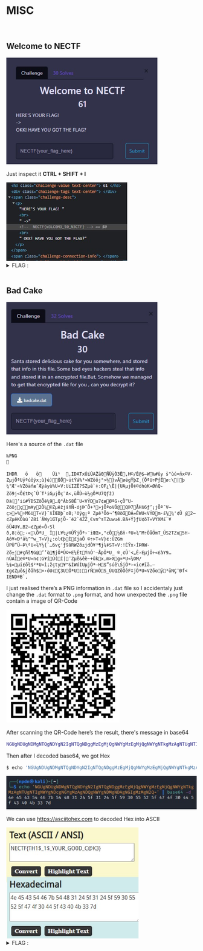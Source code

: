 # MISC

<br>

## Welcome to NECTF
<img src="../img/1.jpg" width="400">

Just inspect it <b>CTRL + SHIFT + I</b>

<img src="../img/2.jpg">

<details>
  <summary>FLAG :</summary>
  
  `NECTF{w3LC0M3_t0_N3CTF}`

</details>

<br>

## Bad Cake
<img src="../img/3.jpg" width="400">

Here's a source of the `.dat` file

```
‰PNG

   
IHDR   õ   õ    ­Úì¹  ‚IDATxÚíÚAŽã0ÑÜÿÒ3Ë‚H©/Ê@$–W‰#ûy š"ùú×ñx©V­ZµjÕªUÿºúõýx;ù}­é)ßÖ~ütÝá%³»W­Zõõj°>½}vÃøégŸþZ¸{ÕªU÷PƒËø:\|þ
¼"Æ'«V­ZõäfæˆÆÿáyù%U«V­:UïIZË?S­Zµê`‡:OF¿\Ë|{UAµjÕ‡©óhùK=ØñQ­Zõ9j<Ô£tÞçˆÚ´T¹iGµjÕç¨A<,üÅÙ—ù½gÕªU7Qƒž)
Ðà[‘iï#ŸÐS­ZõÕê¼9…Q°ÀbS8Ê˜U«VÝDu7¢æØªG›çÒ“U­Zõõjçm¥y2Ò¼©ZµêžjšñÑ-ójÞ˜Ô+³»jÕªoVÓ@QÞ7ÅHš6ƒ’¡jÕª¯V—ç>»%÷M6UT«V}˜šÎŒDþ¨oB;¹ôÿg¡ª Zµê³Õó¬’¶8öŒDÁ=ÊWU«VÝDm·£¼¼'¢Û ý2—¢ZµêKÕùú´Z8î´ÄWy1ŒTµjÕ·¨é2`4ŽŽ¸€vn^sT­Zuwu4.Bã+Ý}ƒU¢õT«VÝXM£`¥­
öÜ4U¥…B2—¢Zµê«Ô‹Sl ð‚8¦ö;-«\ÕªU_ Î|L¥¼¿®ÜŸjÕª›¨iŒŒ>‚"cÔ½ßñ·ªU«¾^M÷ÒåÖmT_ÜS2T­Zu5H-Aô¥«Ð²ä¼^™w_T«V}¿:ol€þÈ£jaÔ ©÷>T«V}¢:ÚZGm
ÚPÙ“Ü–Þ\ªU«¾Y½{`…6vç'ƒ9âRW­Zõ±jdÒ¥³¶j¾‡ST«V­:!ÉŸx‹ÍÞRW­Zõ±j#çñš¶G@’’ò¶jÕªÛ©+E¼ÊtÝnÓ'–ÅpÕªU_ ®¸¢Û¯<„Ê›EµjÕ÷«£àY9…nÚAÎe®ªU«n¢¦G¥íÚ(Í|¯Zµê&êè~+ûkx‚m>Xg¤ªU«¾OM/¼§=µi£õ¾$²ªU«î¡žçty¥™&ÍWóÌUµjÕª—H$”súê\ŠjÕª›«ic#ïä.– £g¢Zµê&jðãh$¤›óU¢Ç3UÕªU¦1rÑmÕS_ÚUQ­ZõÕêF‡jÕªU«V­Zõoÿ³üNÇ¯Ðf<    IEND®B`‚
```

I just realised there’s a PNG information in `.dat` file so I accidentaly just change the `.dat` format to `.png` format, and how unexpected the `.png` file contain a image of QR-Code

<img src="../img/4.jpg" width="300">

After scanning the QR-Code here’s the result, there's message in base64

```bash
NGUgNDUgNDMgNTQgNDYgN2IgNTQgNDggMzEgMjQgNWYgMzEgMjQgNWYgNTkgMzAgNTUgNTIgNWYgNDcgNGYgMzAgNDQgNWYgNDMgNDAgNGIgMzMgN2Q=
```

Then after I decoded base64, we got Hex

```bash
$ echo 'NGUgNDUgNDMgNTQgNDYgN2IgNTQgNDggMzEgMjQgNWYgMzEgMjQgNWYgNTkgMzAgNTUgNTIgNWYgNDcgNGYgMzAgNDQgNWYgNDMgNDAgNGIgMzMgN2Q=' | base64 -d
```

<img src="../img/5.jpg">

We can use https://asciitohex.com to decoded Hex into ASCII

<img src="../img/6.jpg" width="350">

<details>
  <summary>FLAG :</summary>
  
  `NECTF{TH1$_1$_Y0UR_GO0D_C@K3}`

</details>